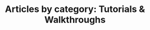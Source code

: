 ---
layout: blog_by_category
title: 'Articles by category: Tutorials & Walkthroughs'
description: "Articles by category: Tips And Tricks - Grove Technologies - Washington DC's best Mac Support company for Digital Agencies"
category: tutorials
permalink: "/blog/category/tutorials/"
image: /assets/images/photos/photo-10.jpg
tagline: "<br>Our Blog"
---